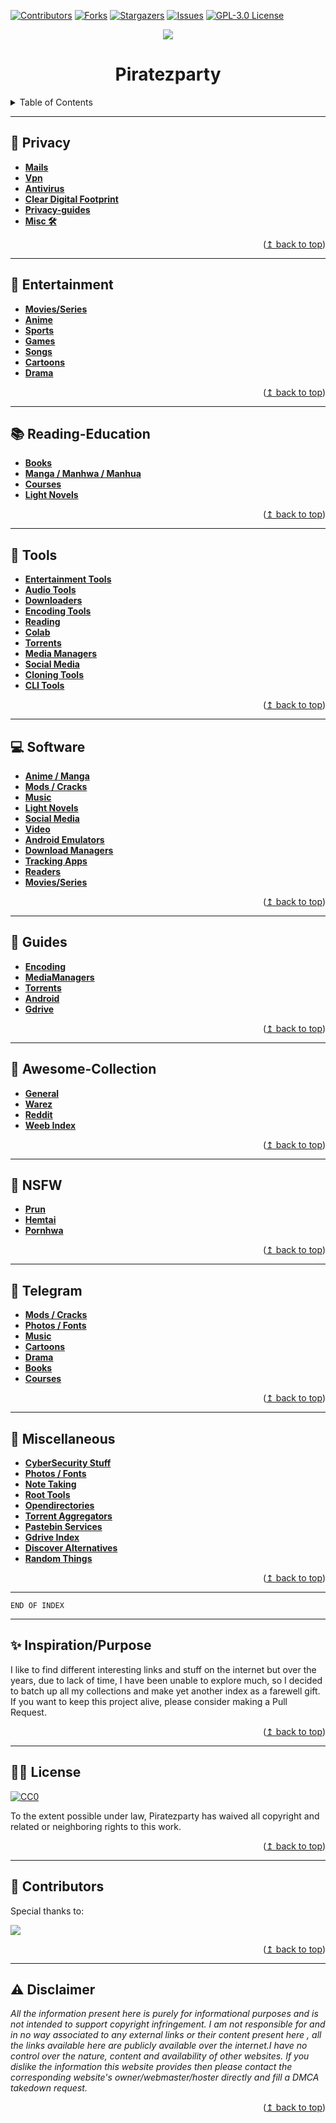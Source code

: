 
<div id="top"></div>

[![Contributors][contributors-shield]][contributors-url]
[![Forks][forks-shield]][forks-url]
[![Stargazers][stars-shield]][stars-url]
[![Issues][issues-shield]][issues-url]
[![GPL-3.0 License][license-shield]][license-url]

<p align="center">
  <img src="assets/banner.gif" />
</p>

<h1 align="center">Piratezparty</h1>

<!-- TABLE OF CONTENTS -->
<details>
  <summary>Table of Contents</summary>
  <ol>
    <li><a href="#-Privacy">👣 Privacy</a></li>
    <li><a href="#-Entertainment">🍿 Entertainment</a></li>
    <li><a href="#-Reading-Education">📚 Reading & Education</a></li>
    <li><a href="#-Tools">🔨 Tools</a></li>
    <li><a href="#-Mobile & PC">💻 Software</a></li>
    <li><a href="#-Guides">📔 Guides</a></li>
    <li><a href="#-Awesome-Collection">🤩 Awesome-Collection</a></li>
    <li><a href="#-NSFW">🔞 NSFW</a></li>
    <li><a href="#-Telegram">📣 Telegram</a></li>
    <li><a href="#-Miscellaneous">🎢 Miscellaneous</a></li>
    <li><a href="#-Inspiration-Purpose">✨ Inspiration Purpose</a></li>
    <li><a href="#-License">👮‍♂️ License</a></li>
    <li><a href="#-Disclaimer">⚠ Disclaimer</a></li>
  </ol>
</details>

---
## 👣 Privacy

* **[Mails](Privacy/Mails.md)**
* **[Vpn](Privacy/VPN.md)**
* **[Antivirus](Privacy/Antivirus.md)**
* **[Clear Digital Footprint](Privacy/Clear-Digital-Footprint.md)**
* **[Privacy-guides](Privacy/Privacy-guides.md)**
* **[Misc 🛠](Privacy/Misc.md)**

<p align="right">(<a href="#top">↥ back to top</a>)</p>

***


## 🍿 Entertainment

* **[Movies/Series](Entertainment/Movie-Series.md)**
* **[Anime](Entertainment/Anime.md)**
* **[Sports](Entertainment/Sports.md)**
* **[Games](Entertainment/Games.md)**
* **[Songs](Entertainment/Songs.md)**
* **[Cartoons](Entertainment/Cartoons.md)**
* **[Drama](Entertainment/Drama.md)**

<p align="right">(<a href="#top">↥ back to top</a>)</p>

***


## 📚 Reading-Education

* **[Books](Reading-Education/Books.md)**
* **[Manga / Manhwa / Manhua](Reading-Education/Manga-Manhwa-Manhua.md)**
* **[Courses](Reading-Education/Courses.md)**
* **[Light Novels](Reading-Education/LightNovel.md)**

<p align="right">(<a href="#top">↥ back to top</a>)</p>

***


## 🔨 Tools

* **[Entertainment Tools](Tools/Entertainment-Tools.md)**
* **[Audio Tools](Tools/Audio-Tools.md)**
* **[Downloaders](Tools/Cli-download-tools.md)**
* **[Encoding Tools](Tools/Encoding-Tools.md)**
* **[Reading](Tools/Reading-Tools.md)**
* **[Colab](Tools/Colab.md)**
* **[Torrents](Tools/Torrent-Tools.md)**
* **[Media Managers](Tools/MediaManagers-Tools.md)**
* **[Social Media](Tools/Social-Media-Tools.md)**
* **[Cloning Tools](Tools/Cloning-Tools.md)**
* **[CLI Tools](Tools/CLI-Tools.md)**

<p align="right">(<a href="#top">↥ back to top</a>)</p>

***


## 💻 Software

* **[Anime / Manga](mobile-pc/Anime-Manga-Apps.md)**
* **[Mods / Cracks](mobile-pc/Mods-Cracks.md)**
* **[Music](mobile-pc/Music-Apps.md)**
* **[Light Novels](mobile-pc/LightNovel-Apps.md)**
* **[Social Media](mobile-pc/Social-Media-Apps.md)**
* **[Video](mobile-pc/Video.md)**
* **[Android Emulators](mobile-pc/Emulators.md)**
* **[Download Managers](mobile-pc/Download-Managers.md)**
* **[Tracking Apps](mobile-pc/Tracking-Apps.md)**
* **[Readers](mobile-pc/Reader.md)**
* **[Movies/Series](mobile-pc/Movie-Series-Apps.md)**













<p align="right">(<a href="#top">↥ back to top</a>)</p>

***


## 📔 Guides

* **[Encoding](Guides/Encoding-Guides.md)**
* **[MediaManagers](Guides/MediaManager-Guides.md)**
* **[Torrents](Guides/Torrent-Guides.md)**
* **[Android](Guides/Android-Related-Guides.md)**
* **[Gdrive](Guides/Google-Drive-Guides.md)**

<p align="right">(<a href="#top">↥ back to top</a>)</p>

***


## 🤩 Awesome-Collection

* **[General](Awesome-Collection/General-Awesome-Collection.md)**
* **[Warez](Awesome-Collection/Warez-Collection.md)**
* **[Reddit](Awesome-Collection/Awesome-Reddit.md)**
* **[Weeb Index](Awesome-Collection/Weeb-Index.md)**

<p align="right">(<a href="#top">↥ back to top</a>)</p>

***


## 🔞 NSFW

* **[Prun](NSFW/Prun.md)**
* **[Hemtai](NSFW/hemtai.md)**
* **[Pornhwa](NSFW/Pornhwa.md)**

<p align="right">(<a href="#top">↥ back to top</a>)</p>

***


## 📣 Telegram

* **[Mods / Cracks](Telegram/Mods-Cracks-TG.md)**
* **[Photos / Fonts](Telegram/Photo-Fonts-tg.md)**
* **[Music](Telegram/Music-TG.md)**
* **[Cartoons](Telegram/Cartoons-TG.md)**
* **[Drama](Telegram/Drama-TG.md)**
* **[Books](Telegram/Books-TG.md)**
* **[Courses](Telegram/Courses-TG.md)**

<p align="right">(<a href="#top">↥ back to top</a>)</p>

***


## 🎢 Miscellaneous

* **[CyberSecurity Stuff](Misc/CyberSecurity-Stuff.md)**
* **[Photos / Fonts](Misc/Photo-Fonts.md)**
* **[Note Taking](Misc/Note-Taking.md)**
* **[Root Tools](Misc/Root-Tools.md)**
* **[Opendirectories](Misc/Opendirectories.md)**
* **[Torrent Aggregators](Misc/Torrent-aggregators.md)**
* **[Pastebin Services](Misc/Pastebin-Services.md)**
* **[Gdrive Index](Misc/Gdrive-Index.md)**
* **[Discover Alternatives](Misc/Discover-Alternatives.md)**
* **[Random Things](Misc/Random.md)**

<p align="right">(<a href="#top">↥ back to top</a>)</p>

---

~~~
END OF INDEX 
~~~

---

## ✨ Inspiration/Purpose
I like to find different interesting links and stuff on the internet but over the years, due to lack of time, I have been unable to explore much, so I decided to batch up all my collections and make yet another index as a farewell gift. If you want to keep this project alive, please consider making a Pull Request.
<p align="right">(<a href="#top">↥ back to top</a>)</p>

---
## 👮‍♂️ License
[![CC0](http://mirrors.creativecommons.org/presskit/buttons/88x31/svg/cc-zero.svg)](http://creativecommons.org/publicdomain/zero/1.0)

To the extent possible under law, Piratezparty has waived all copyright and
related or neighboring rights to this work.

<p align="right">(<a href="#top">↥ back to top</a>)</p>

---
## 🎁 Contributors

Special thanks to:

<a href="https://github.com/SpamVerse/Piratezparty/graphs/contributors">
  <img src="https://contrib.rocks/image?repo=SpamVerse/Piratezparty" />
</a>

<p align="right">(<a href="#top">↥ back to top</a>)</p>

---
## ⚠ Disclaimer
*All the information present here is purely for informational purposes and is not intended to support copyright infringement. I am not responsible for and in no way associated to any external links or their content present here , all the links available here are publicly available over the internet.I have no control over the nature, content and availability of other websites. If you dislike the information this website provides then please contact the corresponding website's owner/webmaster/hoster directly and fill a DMCA takedown request.*

<p align="right">(<a href="#top">↥ back to top</a>)</p>

<!-- MARKDOWN LINKS & IMAGES -->
<!-- https://www.markdownguide.org/basic-syntax/#reference-style-links -->
[contributors-shield]: https://img.shields.io/github/contributors/SpamVerse/Piratezparty.svg?style=for-the-badge
[contributors-url]: https://github.com/SpamVerse/Piratezparty/graphs/contributors
[forks-shield]: https://img.shields.io/github/forks/SpamVerse/Piratezparty.svg?style=for-the-badge
[forks-url]: https://github.com/SpamVerse/Piratezparty/network/members
[stars-shield]: https://img.shields.io/github/stars/SpamVerse/Piratezparty.svg?style=for-the-badge
[stars-url]: https://github.com/SpamVerse/Piratezparty/stargazers
[issues-shield]: https://img.shields.io/github/issues/SpamVerse/Piratezparty.svg?style=for-the-badge
[issues-url]: https://github.com/SpamVerse/Piratezparty/issues
[license-shield]: https://img.shields.io/github/license/SpamVerse/Piratezparty.svg?style=for-the-badge
[license-url]: https://github.com/SpamVerse/Piratezparty

